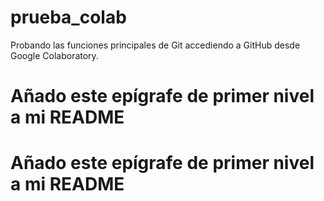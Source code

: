 # prueba_colab
Probando las funciones principales de Git accediendo a GitHub desde Google Colaboratory.
# Añado este epígrafe de primer nivel a mi README

# Añado este epígrafe de primer nivel a mi README
